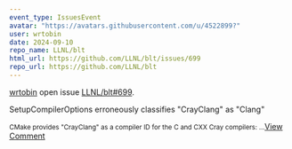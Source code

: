 ```yaml
---
event_type: IssuesEvent
avatar: "https://avatars.githubusercontent.com/u/4522899?"
user: wrtobin
date: 2024-09-10
repo_name: LLNL/blt
html_url: https://github.com/LLNL/blt/issues/699
repo_url: https://github.com/LLNL/blt
---
```


<a href='https://github.com/wrtobin' target='_blank'>wrtobin</a> open issue <a href='https://github.com/LLNL/blt/issues/699' target='_blank'>LLNL/blt#699</a>.

<p>SetupCompilerOptions erroneously classifies "CrayClang" as "Clang"</p><small>CMake provides "CrayClang" as a compiler ID for the C and CXX Cray compilers:...</small><a href='https://github.com/LLNL/blt/issues/699' target='_blank'>View Comment</a>
